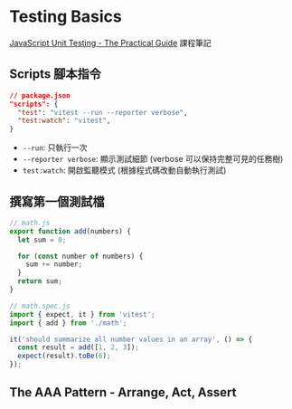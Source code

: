 # Testing Basics

[JavaScript Unit Testing - The Practical Guide](https://www.udemy.com/course/javascript-unit-testing-the-practical-guide/) 課程筆記

## Scripts 腳本指令

```json
// package.json
"scripts": {
  "test": "vitest --run --reporter verbose",
  "test:watch": "vitest",
}
```

* `--run`: 只執行一次
* `--reporter verbose`: 顯示測試細節 (verbose 可以保持完整可見的任務樹)
* `test:watch`: 開啟監聽模式 (根據程式碼改動自動執行測試)

## 撰寫第一個測試檔

```js
// math.js
export function add(numbers) {
  let sum = 0;

  for (const number of numbers) {
    sum += number;
  }
  return sum;
}

// math.spec.js
import { expect, it } from 'vitest';
import { add } from './math';

it('should summarize all number values in an array', () => {
  const result = add([1, 2, 3]);
  expect(result).toBe(6);
});
```

## The AAA Pattern - Arrange, Act, Assert



